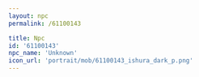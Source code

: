 ```yaml
---
layout: npc
permalink: /61100143

title: Npc
id: '61100143'
npc_name: 'Unknown'
icon_url: 'portrait/mob/61100143_ishura_dark_p.png'
---
```

